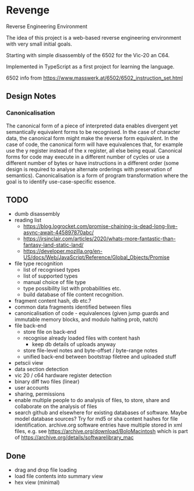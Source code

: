 # Revenge

Reverse Engineering Environment

The idea of this project is a web-based reverse engineering environment with very small initial goals.

Starting with simple disassembly of the 6502 for the Vic-20 an C64.

Implemented in TypeScript as a first project for learning the language.

6502 info from https://www.masswerk.at/6502/6502_instruction_set.html

## Design Notes

### Canonicalisation

The canonical form of a piece of interpreted data enables divergent yet semantically equivalent
forms to be recognised. In the case of character data, the canonical form might make the reverse 
form equivalent. In the case of code, the canonical form will have equivalences that, for example
use the y register instead of the x register, all else being equal. Canonical forms for code may
execute in a different number of cycles or use a different number of bytes or have instructions
in a different order (some design is required to analyse alternate orderings with preservation
of semantics). Canonicalisation is a form of program transformation where the goal is to identify 
use-case-specific essence. 

## TODO

* dumb disassembly
* reading list
  * https://blog.logrocket.com/promise-chaining-is-dead-long-live-async-await-445897870abc/
  * https://jrsinclair.com/articles/2020/whats-more-fantastic-than-fantasy-land-static-land/
  * https://developer.mozilla.org/en-US/docs/Web/JavaScript/Reference/Global_Objects/Promise
* file type recognition
    * list of recognised types
    * list of supported types
    * manual choice of file type
    * type possibility list with probabilities etc.
    * build database of file content recognition.
* fragment content hash, db etc.?
* common data fragments identified between files
* canonicalisation of code - equivalences (given jump guards and immutable memory blocks, and modulo halting prob,
natch)
* file back-end
    * store file on back-end
    * recognise already loaded files with content hash
      * keep db details of uploads anyway
    * store file-level notes and byte-offset / byte-range notes
    * unified back-end between bootstrap filetree and uploaded stuff
* petscii view
* data section detection
* vic 20 / c64 hardware register detection
* binary diff two files (linear)
* user accounts
* sharing, permissions
* enable multiple people to do analysis of files, to store, share and collaborate on the 
analysis of files
* search github and elsewhere for existing databases of software. Maybe model database sources? Try for md5 or sha
content hashes for file identification. archive.org software entries have multiple stored in xml files, e.g.
 see https://archive.org/download/BoloMacintosh which is part of https://archive.org/details/softwarelibrary_mac

## Done

* drag and drop file loading
* load file contents into summary view
* hex view (minimal)